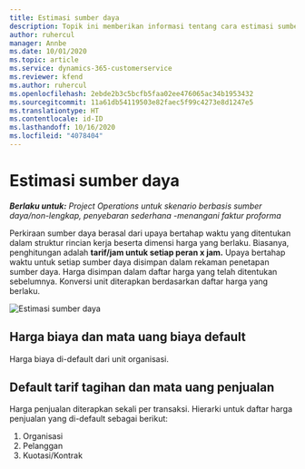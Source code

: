 ```yaml
---
title: Estimasi sumber daya
description: Topik ini memberikan informasi tentang cara estimasi sumber daya dihitung dalam Project Operations.
author: ruhercul
manager: Annbe
ms.date: 10/01/2020
ms.topic: article
ms.service: dynamics-365-customerservice
ms.reviewer: kfend
ms.author: ruhercul
ms.openlocfilehash: 2ebde2b3c5bcfb5faa02ee476065ac34b1953432
ms.sourcegitcommit: 11a61db54119503e82faec5f99c4273e8d1247e5
ms.translationtype: HT
ms.contentlocale: id-ID
ms.lasthandoff: 10/16/2020
ms.locfileid: "4078404"
---
```

# <a name="resource-estimates"></a>Estimasi sumber daya

_**Berlaku untuk:** Project Operations untuk skenario berbasis sumber daya/non-lengkap, penyebaran sederhana -menangani faktur proforma_

Perkiraan sumber daya berasal dari upaya bertahap waktu yang ditentukan dalam struktur rincian kerja beserta dimensi harga yang berlaku. Biasanya, penghitungan adalah **tarif/jam untuk setiap peran x jam.** Upaya bertahap waktu untuk setiap sumber daya disimpan dalam rekaman penetapan sumber daya. Harga disimpan dalam daftar harga yang telah ditentukan sebelumnya. Konversi unit diterapkan berdasarkan daftar harga yang berlaku.

![Estimasi sumber daya](./media/navigation12.png)

## <a name="default-cost-price-and-cost-currency"></a>Harga biaya dan mata uang biaya default

Harga biaya di-default dari unit organisasi.

## <a name="default-bill-rate-and-sales-currency"></a>Default tarif tagihan dan mata uang penjualan

Harga penjualan diterapkan sekali per transaksi. Hierarki untuk daftar harga penjualan yang di-default sebagai berikut:

1. Organisasi
2. Pelanggan
3. Kuotasi/Kontrak
